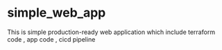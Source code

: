 # simple_web_app
This is simple production-ready web application which include terraform code , app code , cicd pipeline
